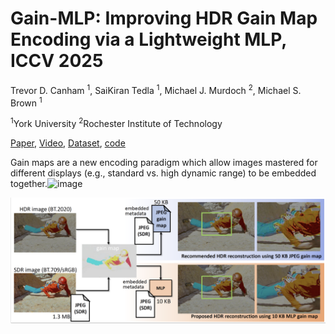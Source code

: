 # Gain-MLP: Improving HDR Gain Map Encoding via a Lightweight MLP, ICCV 2025
Trevor D. Canham <sup>1</sup>, SaiKiran Tedla <sup>1</sup>, Michael J. Murdoch <sup>2</sup>, Michael S. Brown <sup>1</sup>

<sup>1</sup>York University  <sup>2</sup>Rochester Institute of Technology

[Paper](https://arxiv.org/abs/2503.11883), [Video](https://www.youtube.com/watch?v=u7OTgVeZur4), [Dataset](https://www.dropbox.com/scl/fo/uskvi9evls91uax00f4cx/AOm20-zZSq_08JHuuq0ewBg?rlkey=cdgufhmh3cvm4t1ifh5vwx5or&st=vl5p7hm7&dl=0), [code](https://github.com/trevorcanham/Gain-MLP.git)

Gain maps are a new encoding paradigm which allow images mastered for different displays (e.g., standard vs. high dynamic range) to be embedded together.<img width="467" height="15" alt="image" src="https://github.com/user-attachments/assets/03f05b6a-6241-4cc8-b316-a3769ebf91fb" />


![](https://raw.githubusercontent.com/trevorcanham/Gain-MLP/refs/heads/main/teaser_gh.png)
